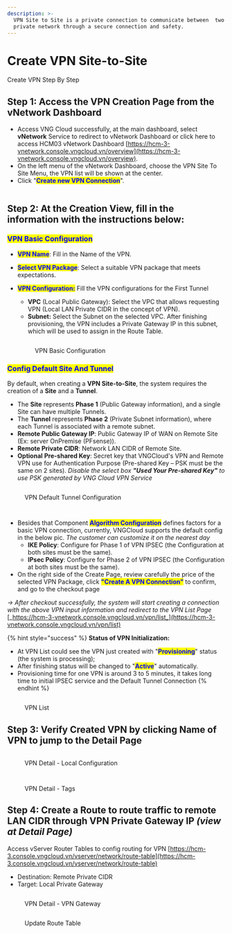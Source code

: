 ```yaml
---
description: >-
  VPN Site to Site is a private connection to communicate between  two or more
  private network through a secure connection and safety.
---
```


# Create VPN Site-to-Site

Create VPN Step By Step

## **Step 1:** Access the VPN Creation Page from the vNetwork Dashboard

* Access VNG Cloud successfully, at the main dashboard, select **vNetwork** Service to redirect to vNetwork Dashboard or click here to access HCM03 vNetwork Dashboard [https://hcm-3-vnetwork.console.vngcloud.vn/overview](https://hcm-3-vnetwork.console.vngcloud.vn/overview).
* On the left menu of the vNetwork Dashboard, choose the VPN Site To Site Menu, the VPN list will be shown at the center.
* Click "<mark style="color:blue;">**Create new VPN Connection**</mark>".

<figure><img src="../../../.gitbook/assets/1 (2).png" alt=""><figcaption></figcaption></figure>

## **Step 2:** At the Creation View, fill in the information with the instructions below:

### <mark style="color:blue;">VPN Basic Configuration</mark>

* <mark style="color:blue;">**VPN Name**</mark>: Fill in the Name of the VPN.
* <mark style="color:blue;">**Select VPN Package**</mark>: Select a suitable VPN package that meets expectations.
*   <mark style="color:blue;">**VPN Configuration:**</mark> Fill the VPN configurations for the First Tunnel

    * **VPC** (Local Public Gateway): Select the VPC that allows requesting VPN (Local LAN Private CIDR in the concept of VPN).
    * **Subnet:** Select the Subnet on the selected VPC. After finishing provisioning, the VPN includes a Private Gateway IP in this subnet, which will be used to assign in the Route Table.

    <figure><img src="../../../.gitbook/assets/image (402).png" alt=""><figcaption><p>VPN Basic Configuration</p></figcaption></figure>

### <mark style="color:blue;">**Config Default Site And Tunnel**</mark>

By default, when creating a **VPN Site-to-Site**, the system requires the creation of a **Site** and a **Tunnel**.

* The **Site** represents **Phase 1** (Public Gateway information), and a single Site can have multiple Tunnels.
* The **Tunnel** represents **Phase 2** (Private Subnet information), where each Tunnel is associated with a remote subnet.
* **Remote Public Gateway IP**: Public Gateway IP of WAN on Remote Site (Ex: server OnPremise (PFsense)).
* **Remote Private CIDR**:  Network LAN CIDR of Remote Site.
* **Optional** **Pre-shared Key**: Secret key that VNGCloud's VPN and Remote VPN use for Authentication Purpose (Pre-shared Key – PSK must be the same on 2 sites). _Disable the select box_ _**"Used Your Pre-shared Key"** to use PSK generated by VNG Cloud VPN Service_

<figure><img src="../../../.gitbook/assets/image (403).png" alt=""><figcaption><p>VPN Default Tunnel Configuration</p></figcaption></figure>

<figure><img src="../../../.gitbook/assets/image (2).png" alt=""><figcaption></figcaption></figure>

<figure><img src="../../../.gitbook/assets/image (3).png" alt=""><figcaption></figcaption></figure>

* Besides that Component <mark style="color:blue;">**Algorithm Configuration**</mark> defines factors for a basic VPN connection, currently, VNGCloud supports the default config in the below pic. _The customer can customize it on the nearest day_
  * &#x20;**IKE Policy**: Configure for Phase 1 of VPN IPSEC (the Configuration at both sites must be the same).
  * **IPsec Policy**: Configure for Phase 2 of VPN IPSEC  (the Configuration at both sites must be the same).
* On the right side of the Create Page, review carefully the price of the selected VPN Package, click <mark style="color:blue;">**"Create A VPN Connection"**</mark> to confirm, and go to the checkout page

_-> After checkout successfully, the system will start creating a connection with the above VPN input information and redirect to the VPN List Page_ [_https://hcm-3-vnetwork.console.vngcloud.vn/vpn/list_](https://hcm-3-vnetwork.console.vngcloud.vn/vpn/list)

{% hint style="success" %}
**Status of VPN Initialization:**

* At VPN List could see the VPN just created with "<mark style="color:blue;">**Provisioning**</mark>" status (the system is processing);
* After finishing status will be changed to "<mark style="color:blue;">**Active**</mark>" automatically.
* Provisioning time for one VPN is around 3 to 5 minutes, it takes long time to initial IPSEC service and the Default Tunnel Connection
{% endhint %}

<figure><img src="../../../.gitbook/assets/image (301).png" alt=""><figcaption><p>VPN List</p></figcaption></figure>

## **Step 3:** Verify Created VPN by clicking Name of VPN to jump to the Detail Page

<figure><img src="../../../.gitbook/assets/image (405).png" alt=""><figcaption><p>VPN Detail - Local Configuration</p></figcaption></figure>

<figure><img src="../../../.gitbook/assets/image (4).png" alt=""><figcaption></figcaption></figure>

<figure><img src="../../../.gitbook/assets/image (408).png" alt=""><figcaption><p>VPN Detail - Tags</p></figcaption></figure>

## **Step 4:** Create a Route to route traffic to remote LAN CIDR through VPN **Private Gateway IP** _(view at Detail Page)_

Access vServer Router Tables to config routing for VPN [https://hcm-3.console.vngcloud.vn/vserver/network/route-table](https://hcm-3.console.vngcloud.vn/vserver/network/route-table)

* Destination: Remote Private CIDR
* Target: Local Private Gateway

<figure><img src="../../../.gitbook/assets/image (410).png" alt=""><figcaption><p>VPN Detail - VPN Gateway</p></figcaption></figure>

<figure><img src="../../../.gitbook/assets/image (307).png" alt=""><figcaption><p>Update Route Table</p></figcaption></figure>



